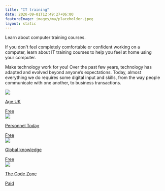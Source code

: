 ```yaml
---
title: "IT training"
date: 2020-09-01T12:49:27+06:00
featureImage: images/ma/placeholder.jpeg
layout: static
---
```


Learn about computer training courses.

If you don't feel completely comfortable or confident working on a computer, learn about IT training courses to help you feel at home using your computer.

Make technology work for you! Over the past few years, technology has adapted and evolved beyond anyone’s expectations. Today, almost everything we do requires some digital input and skills, from the way people communicate with one another, to business transactions.

<a class="ma-link" href="https://www.ageuk.org.uk/services/in-your-area/it-training/"><div class="ma-card ma-card-Learning"><div class="ma-icon"><img src ="/images/icon-check.png"/></div><div class="ma-name"><p>Age UK</p></div><div class="ma-paid-text"><span>Free</span></div></div></a><a class="ma-link" href="https://www.personneltoday.com/hr/why-it-training-is-important/"><div class="ma-card ma-card-Learning"><div class="ma-icon"><img src ="/images/icon-check.png"/></div><div class="ma-name"><p>Personnel Today</p></div><div class="ma-paid-text"><span>Free</span></div></div></a><a class="ma-link" href="https://www.globalknowledge.com/us-en/resources/resource-library/articles/the-10-most-important-it-skills-for-2020/"><div class="ma-card ma-card-Learning"><div class="ma-icon"><img src ="/images/icon-check.png"/></div><div class="ma-name"><p>Global knowledge</p></div><div class="ma-paid-text"><span>Free</span></div></div></a><a class="ma-link" href="https://www.awin1.com/cread.php?awinmid=37332&awinaffid=1198638&ued=https%3A%2F%2Fwww.thecodezone.co.uk%2Fgame-dev-club-for-grownups"><div class="ma-card ma-card-Learning"><div class="ma-icon"><img src ="/images/icon-pound.png"/></div><div class="ma-name"><p>The Code Zone</p></div><div class="ma-paid-text"><span>Paid</span></div></div></a>  

<br/><br/>






